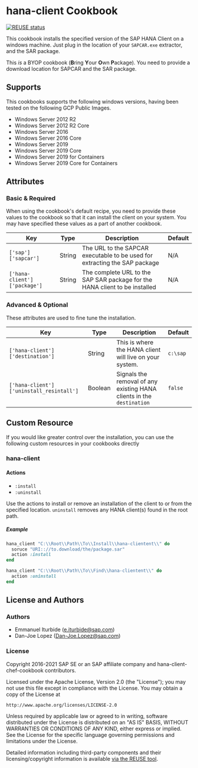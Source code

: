 # hana-client Cookbook

[![REUSE status](https://api.reuse.software/badge/github.com/SAP/hana-client-chef-cookbook)](https://api.reuse.software/info/github.com/SAP/hana-client-chef-cookbook)

This cookbook installs the specified version of the SAP HANA Client on a windows
machine.  Just plug in the location of your `SAPCAR.exe` extractor, and the SAR
package.

This *is* a BYOP cookbook (**B**ring **Y**our **O**wn **P**ackage).  You
need to provide a download location for SAPCAR and the SAR package.   

## Supports

This cookbooks supports the following windows versions, having been tested on
the following GCP Public Images.

 * Windows Server 2012 R2
 * Windows Server 2012 R2 Core
 * Windows Server 2016
 * Windows Server 2016 Core
 * Windows Server 2019
 * Windows Server 2019 Core
 * Windows Server 2019 for Containers
 * Windows Server 2019 Core for Containers

## Attributes

### Basic & Required

When using the cookbook's default recipe, you need to provide these
values to the cookbook so that it can install the client on your
system.  You may have specified these values as a part of another cookbook.

|              Key             |   Type  |                                  Description                                  |  Default  |
|------------------------------|---------|-------------------------------------------------------------------------------|-----------|
| `['sap']['sapcar']`          | String  | The URL to the SAPCAR executable to be used for extracting the SAP package    | N/A       |
| `['hana-client']['package']` | String  | The complete URL to the SAP SAR package for the HANA client to be installed   | N/A       |

### Advanced & Optional

These attributes are used to fine tune the installation.

|                    Key                   |   Type  |                                  Description                                  |  Default  |
|------------------------------------------|---------|-------------------------------------------------------------------------------|-----------|
| `['hana-client']['destination']`         | String  | This is where the HANA client will live on your system.                       | `c:\sap`  |
| `['hana-client']['uninstall_resintall']` | Boolean | Signals the removal of any existing HANA clients in the `destination`         | `false`   |

## Custom Resource
If you would like greater control over the installation, you can use the following custom
resources in your cookbooks directly
### hana-client

#### Actions

 - `:install`
 - `:uninstall`

Use the actions to install or remove an installation of the client to or from
the specified location.  `uninstall` removes any HANA client(s) found in the
root path.

##### Example

```ruby
hana_client "C:\\Root\\Path\\To\\Install\\hana-clientent\\" do
  soruce "URI:://to.download/the/package.sar"
  action :install
end
```

```ruby
hana_client "C:\\Root\\Path\\To\\Find\\hana-clientent\\" do
  action :uninstall
end
```

## License and Authors

### Authors

- Emmanuel Iturbide (e.iturbide@sap.com)
- Dan-Joe Lopez (Dan-Joe.Lopez@sap.com)

### License

Copyright 2016-2021 SAP SE or an SAP affiliate company and hana-client-chef-cookbook contributors.

Licensed under the Apache License, Version 2.0 (the "License");
you may not use this file except in compliance with the License.
You may obtain a copy of the License at

    http://www.apache.org/licenses/LICENSE-2.0

Unless required by applicable law or agreed to in writing, software
distributed under the License is distributed on an "AS IS" BASIS,
WITHOUT WARRANTIES OR CONDITIONS OF ANY KIND, either express or implied.
See the License for the specific language governing permissions and
limitations under the License.

Detailed information including third-party components and their licensing/copyright information is available [via the REUSE tool](https://api.reuse.software/info/github.com/SAP/hana-client-chef-cookbook).
